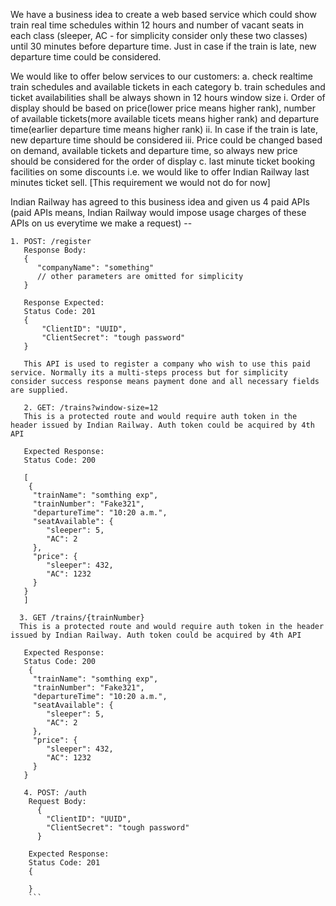 We have a business idea to create a web based service which could show train real time schedules within 12 hours and number of vacant seats in each class (sleeper, AC - for simplicity consider only these two classes) until 30 minutes before departure time. Just in case if the train is late, new departure time could be considered. 

We would like to offer below services to our customers:
a. check realtime train schedules and available tickets in each category
b. train schedules and ticket availabilities shall be always shown in 12 hours window size
    i. Order of display should be based on price(lower price means higher rank), number of available tickets(more available ticets means higher rank) and departure time(earlier departure time means higher rank)
    ii. In case if the train is late, new departure time should be considered
    iii. Price could be changed based on demand, available tickets and departure time, so always new price should be considered for the order of display
c. last minute ticket booking facilities on some discounts i.e. we would like to offer Indian Railway last minutes ticket sell. [This requirement we would not do for now]

Indian Railway has agreed to this business idea and given us 4 paid APIs (paid APIs means, Indian Railway would impose usage charges of these APIs on us everytime we make a request) --

```
1. POST: /register
   Response Body:
   {
      "companyName": "something"
      // other parameters are omitted for simplicity
   }

   Response Expected:
   Status Code: 201
   {
       "ClientID": "UUID",
       "ClientSecret": "tough password"
   }

   This API is used to register a company who wish to use this paid service. Normally its a multi-steps process but for simplicity consider success response means payment done and all necessary fields are supplied.

   2. GET: /trains?window-size=12
   This is a protected route and would require auth token in the header issued by Indian Railway. Auth token could be acquired by 4th API
   
   Expected Response:
   Status Code: 200

   [
    {
     "trainName": "somthing exp",
     "trainNumber": "Fake321",
     "departureTime": "10:20 a.m.",
     "seatAvailable": {
        "sleeper": 5,
        "AC": 2
     },
     "price": {
        "sleeper": 432,
        "AC": 1232
     }
   }
   ]

  3. GET /trains/{trainNumber}
  This is a protected route and would require auth token in the header issued by Indian Railway. Auth token could be acquired by 4th API

   Expected Response:
   Status Code: 200
    {
     "trainName": "somthing exp",
     "trainNumber": "Fake321",
     "departureTime": "10:20 a.m.",
     "seatAvailable": {
        "sleeper": 5,
        "AC": 2
     },
     "price": {
        "sleeper": 432,
        "AC": 1232
     }
   }

   4. POST: /auth
    Request Body:
      {
        "ClientID": "UUID",
        "ClientSecret": "tough password"
      }
    
    Expected Response:
    Status Code: 201
    {

    }
    ```